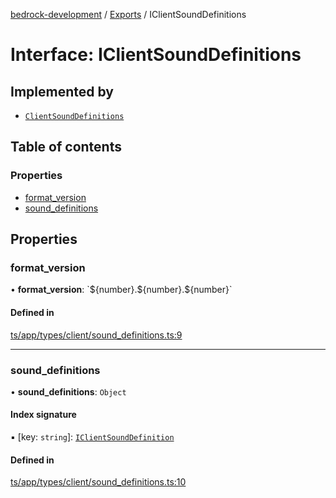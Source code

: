 [bedrock-development](../README.md) / [Exports](../modules.md) / IClientSoundDefinitions

# Interface: IClientSoundDefinitions

## Implemented by

- [`ClientSoundDefinitions`](../classes/ClientSoundDefinitions.md)

## Table of contents

### Properties

- [format\_version](IClientSoundDefinitions.md#format_version)
- [sound\_definitions](IClientSoundDefinitions.md#sound_definitions)

## Properties

### format\_version

• **format\_version**: \`$\{number}.$\{number}.$\{number}\`

#### Defined in

[ts/app/types/client/sound_definitions.ts:9](https://github.com/DauntlessStudio/Bedrock-Developments/blob/9a78313/ts/app/types/client/sound_definitions.ts#L9)

___

### sound\_definitions

• **sound\_definitions**: `Object`

#### Index signature

▪ [key: `string`]: [`IClientSoundDefinition`](IClientSoundDefinition.md)

#### Defined in

[ts/app/types/client/sound_definitions.ts:10](https://github.com/DauntlessStudio/Bedrock-Developments/blob/9a78313/ts/app/types/client/sound_definitions.ts#L10)
